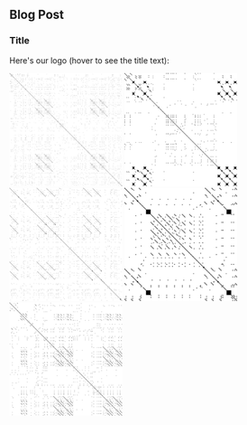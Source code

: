 ## Blog Post

### Title

Here's our logo (hover to see the title text):


     
<img src="/images/NEW ORLEANS_BROCKHAMPTON.jpg?raw=true" alt="NEW ORLEANS" width="200"/>
<img src="/images/THUG LIFE_BROCKHAMPTON.jpg?raw=true" alt="THUG LIFE" width="200"/>
<img src="/images/BERLIN_BROCKHAMPTON.jpg?raw=true" alt="BERLIN" width="200"/>
<img src="/images/SOMETHING ABOUT HIM_BROCKHAMPTON.jpg?raw=true" alt="SOMETHING ABOUT HIM" width="200"/>
<img src="/images/WHERE THE CASH AT_BROCKHAMPTON.jpg?raw=true" alt="WHERE THE CASH AT" width="200"/>



